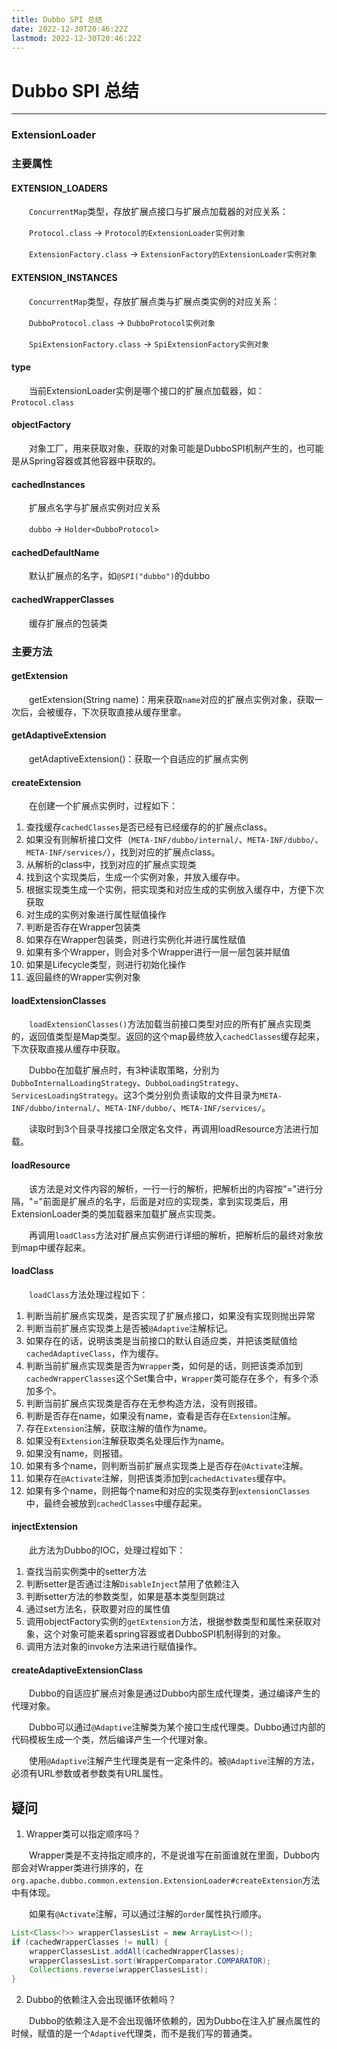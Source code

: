 ```yaml
---
title: Dubbo SPI 总结
date: 2022-12-30T20:46:22Z
lastmod: 2022-12-30T20:46:22Z
---
```


# Dubbo SPI 总结

---

### ExtensionLoader

### 主要属性

#### EXTENSION_LOADERS

　　​`ConcurrentMap`​类型，存放扩展点接口与扩展点加载器的对应关系：

　　​`Protocol.class`​ ->  `Protocol的ExtensionLoader实例对象`​

　　​`ExtensionFactory.class`​  ->  `ExtensionFactory的ExtensionLoader实例对象`​

#### EXTENSION_INSTANCES

　　​`ConcurrentMap`​类型，存放扩展点类与扩展点类实例的对应关系：

　　​`DubboProtocol.class`​ ->  `DubboProtocol实例对象`​

　　​`SpiExtensionFactory.class`​  ->  `SpiExtensionFactory实例对象`​

#### type

　　当前ExtensionLoader实例是哪个接口的扩展点加载器，如：`Protocol.class`​

#### objectFactory

　　对象工厂，用来获取对象，获取的对象可能是DubboSPI机制产生的，也可能是从Spring容器或其他容器中获取的。

#### cachedInstances

　　扩展点名字与扩展点实例对应关系

　　​`dubbo`​ ->  `Holder<DubboProtocol>`​

#### cachedDefaultName

　　默认扩展点的名字，如`@SPI("dubbo")`​的dubbo

#### cachedWrapperClasses

　　缓存扩展点的包装类

### 主要方法

#### getExtension

　　getExtension(String name)：用来获取`name`​对应的扩展点实例对象，获取一次后，会被缓存，下次获取直接从缓存里拿。

#### getAdaptiveExtension

　　getAdaptiveExtension()：获取一个自适应的扩展点实例

#### createExtension

　　在创建一个扩展点实例时，过程如下：

1. 查找缓存`cachedClasses`​是否已经有已经缓存的的扩展点class。
2. 如果没有则解析接口文件（`META-INF/dubbo/internal/`​、`META-INF/dubbo/`​、`META-INF/services/`​），找到对应的扩展点class。
3. 从解析的class中，找到对应的扩展点实现类
4. 找到这个实现类后，生成一个实例对象，并放入缓存中。
5. 根据实现类生成一个实例，把实现类和对应生成的实例放入缓存中，方便下次获取
6. 对生成的实例对象进行属性赋值操作
7. 判断是否存在Wrapper包装类
8. 如果存在Wrapper包装类，则进行实例化并进行属性赋值
9. 如果有多个Wrapper，则会对多个Wrapper进行一层一层包装并赋值
10. 如果是Lifecycle类型，则进行初始化操作
11. 返回最终的Wrapper实例对象

#### loadExtensionClasses

　　​`loadExtensionClasses()`​方法加载当前接口类型对应的所有扩展点实现类的，返回值类型是Map类型。返回的这个map最终放入`cachedClasses`​缓存起来，下次获取直接从缓存中获取。

　　Dubbo在加载扩展点时，有3种读取策略，分别为`DubboInternalLoadingStrategy`​、`DubboLoadingStrategy`​、`ServicesLoadingStrategy`​。这3个类分别负责读取的文件目录为`META-INF/dubbo/internal/`​、`META-INF/dubbo/`​、`META-INF/services/`​。

　　读取时到3个目录寻找接口全限定名文件，再调用loadResource方法进行加载。

#### loadResource

　　该方法是对文件内容的解析，一行一行的解析，把解析出的内容按"="进行分隔，"="前面是扩展点的名字，后面是对应的实现类，拿到实现类后，用ExtensionLoader类的类加载器来加载扩展点实现类。

　　再调用`loadClass`​方法对扩展点实例进行详细的解析，把解析后的最终对象放到map中缓存起来。

#### loadClass

　　​`loadClass`​方法处理过程如下：

1. 判断当前扩展点实现类，是否实现了扩展点接口，如果没有实现则抛出异常
2. 判断当前扩展点实现类上是否被`@Adaptive`​注解标记。
3. 如果存在的话，说明该类是当前接口的默认自适应类，并把该类赋值给`cachedAdaptiveClass`​，作为缓存。
4. 判断当前扩展点实现类是否为`Wrapper`​类，如何是的话，则把该类添加到`cachedWrapperClasses`​这个Set集合中，`Wrapper`​类可能存在多个，有多个添加多个。
5. 判断当前扩展点实现类是否存在无参构造方法，没有则报错。
6. 判断是否存在name，如果没有name，查看是否存在`Extension`​注解。
7. 存在`Extension`​注解，获取注解的值作为name。
8. 如果没有`Extension`​注解获取类名处理后作为name。
9. 如果没有name，则报错。
10. 如果有多个name，则判断当前扩展点实现类上是否存在`@Activate`​注解。
11. 如果存在`@Activate`​注解，则把该类添加到`cachedActivates`​缓存中。
12. 如果有多个name，则把每个name和对应的实现类存到`extensionClasses`​中，最终会被放到`cachedClasses`​中缓存起来。

#### injectExtension

　　此方法为Dubbo的IOC，处理过程如下：

1. 查找当前实例类中的setter方法
2. 判断setter是否通过注解`DisableInject`​禁用了依赖注入
3. 判断setter方法的参数类型，如果是基本类型则跳过
4. 通过set方法名，获取要对应的属性值
5. 调用objectFactory实例的`getExtension`​方法，根据参数类型和属性来获取对象，这个对象可能来着spring容器或者DubboSPI机制得到的对象。
6. 调用方法对象的invoke方法来进行赋值操作。

#### createAdaptiveExtensionClass

　　Dubbo的自适应扩展点对象是通过Dubbo内部生成代理类，通过编译产生的代理对象。

　　Dubbo可以通过`@Adaptive`​注解类为某个接口生成代理类。Dubbo通过内部的代码模板生成一个类，然后编译产生一个代理对象。

　　使用`@Adaptive`​注解产生代理类是有一定条件的。被`@Adaptive`​注解的方法，必须有URL参数或者参数类有URL属性。

## 疑问

1. Wrapper类可以指定顺序吗？

　　Wrapper类是不支持指定顺序的，不是说谁写在前面谁就在里面，Dubbo内部会对Wrapper类进行排序的，在`org.apache.dubbo.common.extension.ExtensionLoader#createExtension`​​方法中有体现。

　　如果有`@Activate`​​注解，可以通过注解的`order`​​属性执行顺序。

```java
List<Class<?>> wrapperClassesList = new ArrayList<>();
if (cachedWrapperClasses != null) {
    wrapperClassesList.addAll(cachedWrapperClasses);
    wrapperClassesList.sort(WrapperComparator.COMPARATOR);
    Collections.reverse(wrapperClassesList);
}
```

2. Dubbo的依赖注入会出现循环依赖吗？

　　Dubbo的依赖注入是不会出现循环依赖的，因为Dubbo在注入扩展点属性的时候，赋值的是一个`Adaptive`​​代理类，而不是我们写的普通类。

　　‍
